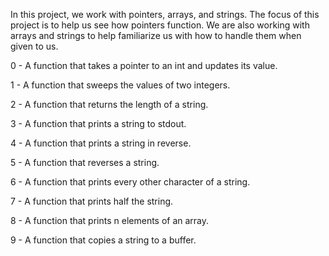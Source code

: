 In this project, we work with pointers, arrays, and strings. The focus of this project is to help us see how pointers function. We are also working with arrays and strings to help familiarize us with how to handle them when given to us.

0 - A function that takes a pointer to an int and updates its value.

1 - A function that sweeps the values of two integers.

2 - A function that returns the length of a string.

3 - A function that prints a string to stdout.

4 - A function that prints a string in reverse.

5 - A function that reverses a string.

6 - A function that prints every other character of a string.

7 - A function that prints half the string.

8 - A function that prints n elements of an array.

9 - A function that copies a string to a buffer.

